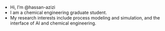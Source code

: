 - Hi, I’m @hassan-azizi
- I am a chemical engineering graduate student.
- My research interests include process modeling and simulation, and the interface of AI and chemical engineering.

<!---
hassan-azizi/hassan-azizi is a ✨ special ✨ repository because its `README.md` (this file) appears on your GitHub profile.
You can click the Preview link to take a look at your changes.
--->
